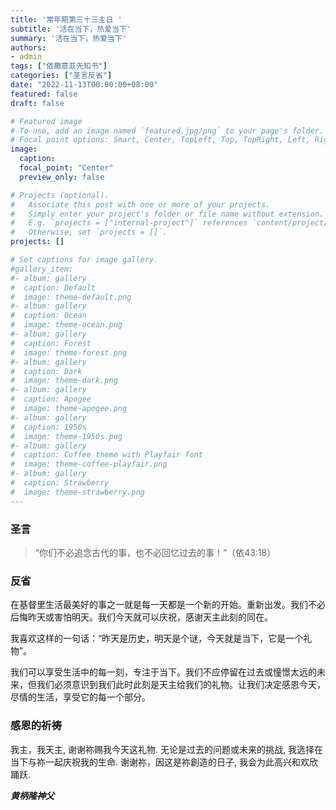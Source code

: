 ```yaml
---
title: '常年期第三十三主日 '
subtitle: '活在当下，热爱当下'
summary: '活在当下，热爱当下'
authors:
- admin
tags: ["依撒意亚先知书"]
categories: ["圣言反省"]
date: "2022-11-13T00:00:00+08:00"
featured: false
draft: false

# Featured image
# To use, add an image named `featured.jpg/png` to your page's folder.
# Focal point options: Smart, Center, TopLeft, Top, TopRight, Left, Right, BottomLeft, Bottom, BottomRight
image:
  caption:
  focal_point: "Center"
  preview_only: false

# Projects (optional).
#   Associate this post with one or more of your projects.
#   Simply enter your project's folder or file name without extension.
#   E.g. `projects = ["internal-project"]` references `content/project/deep-learning/index.md`.
#   Otherwise, set `projects = []`.
projects: []

# Set captions for image gallery.
#gallery_item:
#- album: gallery
#  caption: Default
#  image: theme-default.png
#- album: gallery
#  caption: Ocean
#  image: theme-ocean.png
#- album: gallery
#  caption: Forest
#  image: theme-forest.png
#- album: gallery
#  caption: Dark
#  image: theme-dark.png
#- album: gallery
#  caption: Apogee
#  image: theme-apogee.png
#- album: gallery
#  caption: 1950s
#  image: theme-1950s.png
#- album: gallery
#  caption: Coffee theme with Playfair font
#  image: theme-coffee-playfair.png
#- album: gallery
#  caption: Strawberry
#  image: theme-strawberry.png
---
```


### 圣言
> “你们不必追念古代的事，也不必回忆过去的事！”（依43:18）

### 反省
在基督里生活最美好的事之一就是每一天都是一个新的开始。重新出发。我们不必后悔昨天或害怕明天。我们今天就可以庆祝，感谢天主此刻的同在。

我喜欢这样的一句话：“昨天是历史，明天是个谜，今天就是当下，它是一个礼物”。

我们可以享受生活中的每一刻，专注于当下。我们不应停留在过去或憧憬太远的未来，但我们必须意识到我们此时此刻是天主给我们的礼物。让我们决定感恩今天，尽情的生活，享受它的每一个部分。

### 感恩的祈祷
我主，我天主, 谢谢祢赐我今天这礼物. 无论是过去的问题或未来的挑战, 我选择在当下与祢一起庆祝我的生命. 谢谢祢，因这是祢創造的日子, 我会为此高兴和欢欣踊跃.

___黄柄隆神父___